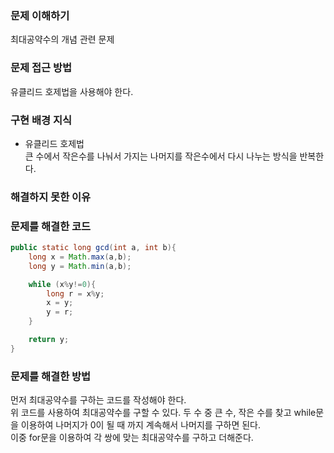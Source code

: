 ### 문제 이해하기
최대공약수의 개념 관련 문제

### 문제 접근 방법
유클리드 호제법을 사용해야 한다.

### 구현 배경 지식
- 유클리드 호제법<br>
큰 수에서 작은수를 나눠서 가지는 나머지를 작은수에서 다시 나누는 방식을 반복한다.

### 해결하지 못한 이유


### 문제를 해결한 코드
```java
public static long gcd(int a, int b){
    long x = Math.max(a,b);
    long y = Math.min(a,b);

    while (x%y!=0){
        long r = x%y;
        x = y;
        y = r;
    }

    return y;
}
```

### 문제를 해결한 방법
먼저 최대공약수를 구하는 코드를 작성해야 한다.
<br>
위 코드를 사용하여 최대공약수를 구할 수 있다. 두 수 중 큰 수, 작은 수를 찾고 while문을 이용하여 나머지가 0이 될 때 까지 계속해서 나머지를 구하면 된다.
<br>
이중 for문을 이용하여 각 쌍에 맞는 최대공약수를 구하고 더해준다.

